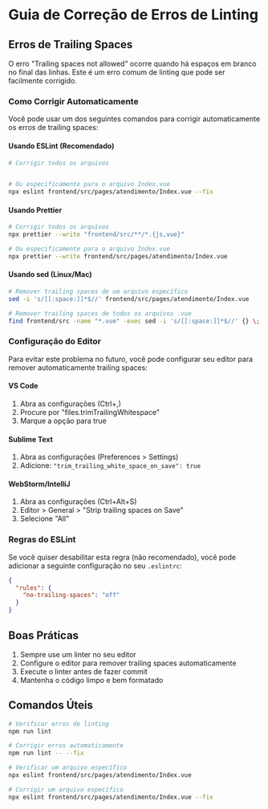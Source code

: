 # Guia de Correção de Erros de Linting

## Erros de Trailing Spaces

O erro "Trailing spaces not allowed" ocorre quando há espaços em branco no final das linhas. Este é um erro comum de linting que pode ser facilmente corrigido.

### Como Corrigir Automaticamente

Você pode usar um dos seguintes comandos para corrigir automaticamente os erros de trailing spaces:

#### Usando ESLint (Recomendado)

```bash
# Corrigir todos os arquivos


# Ou especificamente para o arquivo Index.vue
npx eslint frontend/src/pages/atendimento/Index.vue --fix
```

#### Usando Prettier

```bash
# Corrigir todos os arquivos
npx prettier --write "frontend/src/**/*.{js,vue}"

# Ou especificamente para o arquivo Index.vue
npx prettier --write frontend/src/pages/atendimento/Index.vue
```

#### Usando sed (Linux/Mac)

```bash
# Remover trailing spaces de um arquivo específico
sed -i 's/[[:space:]]*$//' frontend/src/pages/atendimento/Index.vue

# Remover trailing spaces de todos os arquivos .vue
find frontend/src -name "*.vue" -exec sed -i 's/[[:space:]]*$//' {} \;
```

### Configuração do Editor

Para evitar este problema no futuro, você pode configurar seu editor para remover automaticamente trailing spaces:

#### VS Code

1. Abra as configurações (Ctrl+,)
2. Procure por "files.trimTrailingWhitespace"
3. Marque a opção para true

#### Sublime Text

1. Abra as configurações (Preferences > Settings)
2. Adicione: `"trim_trailing_white_space_on_save": true`

#### WebStorm/IntelliJ

1. Abra as configurações (Ctrl+Alt+S)
2. Editor > General > "Strip trailing spaces on Save"
3. Selecione "All"

### Regras do ESLint

Se você quiser desabilitar esta regra (não recomendado), você pode adicionar a seguinte configuração no seu `.eslintrc`:

```json
{
  "rules": {
    "no-trailing-spaces": "off"
  }
}
```

## Boas Práticas

1. Sempre use um linter no seu editor
2. Configure o editor para remover trailing spaces automaticamente
3. Execute o linter antes de fazer commit
4. Mantenha o código limpo e bem formatado

## Comandos Úteis

```bash
# Verificar erros de linting
npm run lint

# Corrigir erros automaticamente
npm run lint -- --fix

# Verificar um arquivo específico
npx eslint frontend/src/pages/atendimento/Index.vue

# Corrigir um arquivo específico
npx eslint frontend/src/pages/atendimento/Index.vue --fix
```
